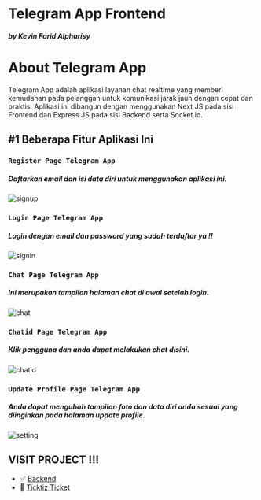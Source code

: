 # Telegram App Frontend
 <h5> by Kevin Farid Alpharisy </h5>

# About Telegram App
Telegram App adalah aplikasi layanan chat realtime yang memberi kemudahan pada pelanggan untuk komunikasi jarak jauh dengan cepat dan praktis. Aplikasi ini dibangun dengan menggunakan Next JS pada sisi Frontend dan Express JS pada sisi Backend serta Socket.io.

## #1 Beberapa Fitur Aplikasi Ini

### `Register Page Telegram App`
##### Daftarkan email dan isi data diri untuk menggunakan aplikasi ini.
![signup](https://user-images.githubusercontent.com/74039235/116845370-d603eb00-ac0f-11eb-80e9-40de4454a2ca.jpg)

### `Login Page Telegram App`
##### Login dengan email dan password yang sudah terdaftar ya !!
![signin](https://user-images.githubusercontent.com/74039235/116845369-d56b5480-ac0f-11eb-8acf-558422ca8b70.jpg)

### `Chat Page Telegram App`
##### Ini merupakan tampilan halaman chat di awal setelah login.
![chat](https://user-images.githubusercontent.com/74039235/116845363-d13f3700-ac0f-11eb-8e17-dc3cbce6e3e3.jpg)

### `Chatid Page Telegram App`
##### Klik pengguna dan anda dapat melakukan chat disini.
![chatid](https://user-images.githubusercontent.com/74039235/116845366-d3a19100-ac0f-11eb-8a7b-beb449f4d7ce.jpg)

### `Update Profile Page Telegram App`
##### Anda dapat mengubah tampilan foto dan data diri anda sesuai yang diinginkan pada halaman update profile.
![setting](https://user-images.githubusercontent.com/74039235/116845367-d4d2be00-ac0f-11eb-8e25-f68a0b1b6d89.jpg)


## VISIT PROJECT !!!
- :white_check_mark: [Backend](https://github.com/kevinfaridap/zwallet-backend)
- :rocket: [Ticktiz Ticket](https://mytelegram-app.netlify.app/)

